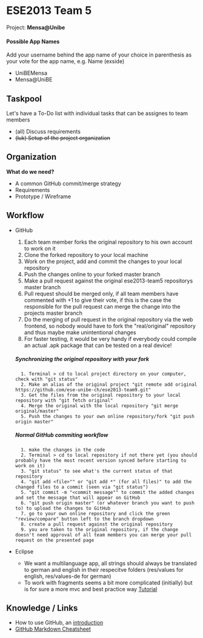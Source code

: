 # ESE2013 Team 5

Project: **Mensa@Unibe**

#### Possible App Names

Add your username behind the app name of your choice in parenthesis as your vote for the app name, e.g. Name (exside)

- UniBEMensa
- Mensa@UniBE


## Taskpool

Let's have a To-Do list with individual tasks that can be assignes to team members
- (all) Discuss requirements
- ~~(luk) Setup of the project organization~~


## Organization

**What do we need?**

- A common GitHub commit/merge strategy
- Requirements
- Prototype / Wireframe


## Workflow

- GitHub
	1. Each team member forks the original repository to his own account to work on it
	2. Clone the forked repository to your local machine
	3. Work on the project, add and commit the changes to your local repository
	4. Push the changes online to your forked master branch
	5. Make a pull request against the original ese2013-team5 repositorys master branch
	6. Pull request should be merged only, if all team members have commented with +1 to give their vote, if this is the case the responsible for the pull request can merge the change into the projects master branch
	7. Do the merging of pull request in the original repository via the web frontend, so nobody would have to fork the "real/original" repository and thus maybe make unintentional changes
	8. For faster testing, it would be very handy if everybody could compile an actual .apk package that can be tested on a real device!

	##### Synchronizing the original repository with your fork
		1. Terminal > cd to local project directory on your computer, check with "git status"
		2. Make an alias of the original project "git remote add original https://github.com/ese-unibe-ch/ese2013-team9.git"
		3. Get the files from the original repository to your local repository with "git fetch original"
		4. Merge the original with the local repository "git merge original/master"
		5. Push the changes to your own online repository/fork "git push origin master"

	##### Normal GitHub commiting workflow
		1. make the changes in the code
		2. Terminal > cd to local repository if not there yet (you should probably have the most recent version synced before starting to work on it)
		3. "git status" to see what's the current status of that repository
		4. "git add <file>"" or "git add *" (for all files)" to add the changed files to a commit (seen via "git status")
		5. "git commit -m "<commit message"" to commit the added changes and set the message that will appear on GitHub
		6. "git push origin master" (or whatever branch you want to push to) to upload the changes to GitHub
		7. go to your own online repository and click the green "review/compare" button left to the branch dropdown
		8. create a pull request against the original repository
		9. you are taken to the original repository, if the change doesn't need approval of all team members you can merge your pull request on the presented page

- Eclipse
	- We want a multilanguage app, all strings should always be translated to german and english in their respecitve folders (res/values for english, res/values-de for german)
	- To work with fragments seems a bit more complicated (initially) but is for sure a more mvc and best practice way [Tutorial](http://www.cs.dartmouth.edu/~campbell/cs65/lecture08/lecture08.html)

## Knowledge / Links

- How to use GitHub, an [introduction](http://rogerdudler.github.io/git-guide/index.de.html)
- [GitHub Markdown Cheatsheet](https://github.com/adam-p/markdown-here/wiki/Markdown-Cheatsheet)
